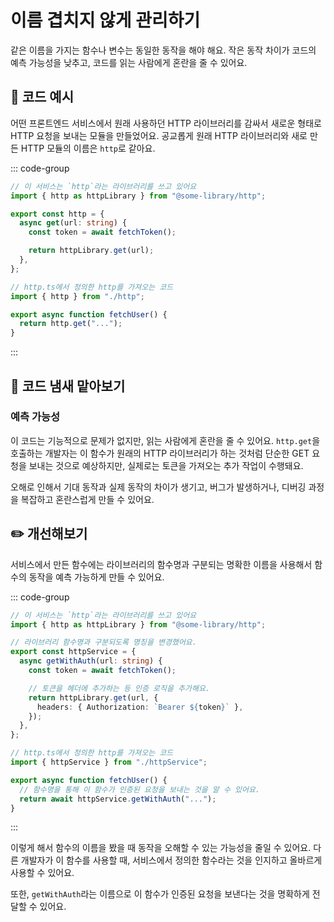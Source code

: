 # 이름 겹치지 않게 관리하기

<div style="margin-top: 16px">
<Badge type="info" text="예측 가능성" />
</div>

같은 이름을 가지는 함수나 변수는 동일한 동작을 해야 해요. 작은 동작 차이가 코드의 예측 가능성을 낮추고, 코드를 읽는 사람에게 혼란을 줄 수 있어요.

## 📝 코드 예시

어떤 프론트엔드 서비스에서 원래 사용하던 HTTP 라이브러리를 감싸서 새로운 형태로 HTTP 요청을 보내는 모듈을 만들었어요.
공교롭게 원래 HTTP 라이브러리와 새로 만든 HTTP 모듈의 이름은 `http`로 같아요.

::: code-group

```typescript [http.ts]
// 이 서비스는 `http`라는 라이브러리를 쓰고 있어요
import { http as httpLibrary } from "@some-library/http";

export const http = {
  async get(url: string) {
    const token = await fetchToken();

    return httpLibrary.get(url);
  },
};
```

```typescript [fetchUser.ts]
// http.ts에서 정의한 http를 가져오는 코드
import { http } from "./http";

export async function fetchUser() {
  return http.get("...");
}
```

:::

## 👃 코드 냄새 맡아보기

### 예측 가능성

이 코드는 기능적으로 문제가 없지만, 읽는 사람에게 혼란을 줄 수 있어요. `http.get`을 호출하는 개발자는 이 함수가 원래의 HTTP 라이브러리가 하는 것처럼 단순한 GET 요청을 보내는 것으로 예상하지만, 실제로는 토큰을 가져오는 추가 작업이 수행돼요. 

오해로 인해서 기대 동작과 실제 동작의 차이가 생기고, 버그가 발생하거나, 디버깅 과정을 복잡하고 혼란스럽게 만들 수 있어요.

## ✏️ 개선해보기

서비스에서 만든 함수에는 라이브러리의 함수명과 구분되는 명확한 이름을 사용해서 함수의 동작을 예측 가능하게 만들 수 있어요.

::: code-group

```typescript [httpService.ts]
// 이 서비스는 `http`라는 라이브러리를 쓰고 있어요
import { http as httpLibrary } from "@some-library/http";

// 라이브러리 함수명과 구분되도록 명칭을 변경했어요.
export const httpService = {
  async getWithAuth(url: string) {
    const token = await fetchToken();

    // 토큰을 헤더에 추가하는 등 인증 로직을 추가해요.
    return httpLibrary.get(url, {
      headers: { Authorization: `Bearer ${token}` },
    });
  },
};
```

```typescript [fetchUser.ts]
// http.ts에서 정의한 http를 가져오는 코드
import { httpService } from "./httpService";

export async function fetchUser() {
  // 함수명을 통해 이 함수가 인증된 요청을 보내는 것을 알 수 있어요.
  return await httpService.getWithAuth("...");
}
```

:::

이렇게 해서 함수의 이름을 봤을 때 동작을 오해할 수 있는 가능성을 줄일 수 있어요. 
다른 개발자가 이 함수를 사용할 때, 서비스에서 정의한 함수라는 것을 인지하고 올바르게 사용할 수 있어요.

또한, `getWithAuth`라는 이름으로 이 함수가 인증된 요청을 보낸다는 것을 명확하게 전달할 수 있어요.